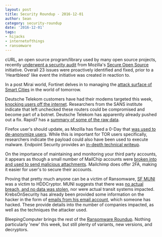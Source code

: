 ```yaml
---
layout: post
title: Security Roundup - 2016-12-01
author: Sean
category: security-roundup
date: '2016-12-01'
tags:
- hijacks
- internetofthings
- ransomware
---
```


cURL, an open source program/library used by many open source projects, recently
[underwent a security
audit](https://nakedsecurity.sophos.com/2016/11/25/curl-security-audit-learns-the-lessons-of-heartbleed/)
from Mozilla's [Secure Open
Source](https://wiki.mozilla.org/MOSS/Secure_Open_Source) initiative. Overall 23
issues were proactively identified and fixed, prior to a 'Heartbleed' like event
the initiative was created in reaction to.

In a post Mirai world, Fortinet delves in to managing the [attack surface of
Smart
Cities](https://blog.fortinet.com/2016/11/24/post-mirai-managing-the-attack-surface-of-a-smart-city)
in the world of tomorrow.

Deutsche Telekom customers have had their modems targeted this week, [knocking
users off the
internet](https://threatpost.com/new-mirai-variant-targets-routers-knocks-900000-offline/122155/).
Researchers from the SANS institute indicate that left unchecked these routers
could be compromised and become part of a botnet. Deutsche Telekom has
apparently already pushed out a fix. Rapid7 has a [summary of some of the raw
data](https://community.rapid7.com/community/infosec/blog/2016/11/29/on-the-recent-dsl-modem-vulnerabilities).

Firefox user's should update, as Mozilla has fixed a 0-Day that [was used to
de-anonymize
users](https://nakedsecurity.sophos.com/2016/12/01/firefox-and-tor-users-update-now-0-day-exploit-in-the-wild/).
While this is important for TOR users specifically, researchers indicate the
payload could also have been used to execute malware. Endpoint Security provides
an [in-depth technical
writeup](https://www.endgame.com/blog/another-0day-another-prevention).

On the importance of maintaining and monitoring your third party accounts, it
appears as though a small number of MailChip accounts were [broken into and used
to send malicious
attachments](https://motherboard.vice.com/en_uk/read/hackers-are-using-mailchimp-to-spread-malware).
Mailchimp does offer 2FA, making it easier for user's to secure their accounts.

Proving that pretty much anyone can be a victim of Ransomware, [SF
MUNI](https://threatpost.com/hackers-make-new-claim-in-san-francisco-transit-ransomware-attack/122138)
was a victim to HDDCryptor. MUNI suggests that there was [no actual breach, and
no data was
stolen](https://www.sfmta.com/about-sfmta/blog/update-sfmta-ransomware-attack),
nor were actual transit systems impacted. KrebsOnSecurity has already been
provided some information on the hacker in the form of [emails from his email
account](https://krebsonsecurity.com/2016/11/san-francisco-rail-system-hacker-hacked/),
which someone has hacked. These provide details into the number of companies
impacted, as well as the techniques the attacker used.

BleepingComputer brings the rest of the [Ransomware
Roundup](http://www.bleepingcomputer.com/news/security/the-week-in-ransomware-november-25th-2016-locky-decryptors-cerber-open-source-ransomware-sucks-and-more/).
Nothing particularly 'new' this week, but still plenty of variants, new
versions, and decryptors.
